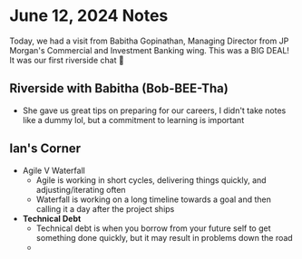 # June 12, 2024 Notes
Today, we had a visit from Babitha Gopinathan, Managing Director from JP Morgan's Commercial and Investment Banking wing. This was a BIG DEAL! It was our first riverside chat 🫡

## Riverside with Babitha (Bob-BEE-Tha)
- She gave us great tips on preparing for our careers, I didn't take notes like a dummy lol, but a commitment to learning is important

## Ian's Corner
- Agile V Waterfall
    - Agile is working in short cycles, delivering things quickly, and adjusting/iterating often
    - Waterfall is working on a long timeline towards a goal and then calling it a day after the project ships
- **Technical Debt**
    - Technical debt is when you borrow from your future self to get something done quickly, but it may result in problems down the road
    - 